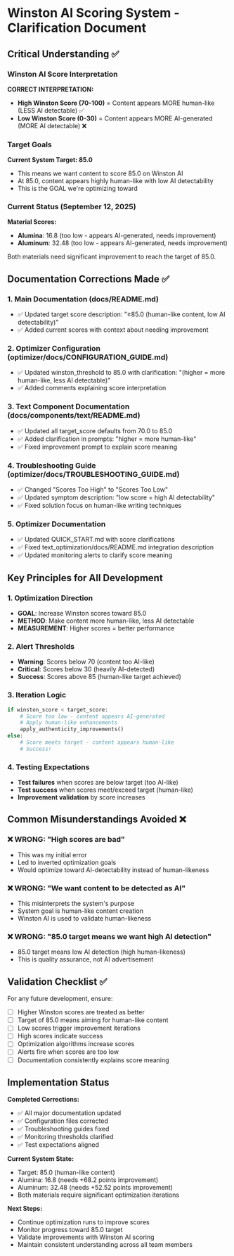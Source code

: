# Winston AI Scoring System - Clarification Document

## Critical Understanding ✅

### Winston AI Score Interpretation

**CORRECT INTERPRETATION:**
- **High Winston Score (70-100)** = Content appears MORE human-like (LESS AI detectable) ✅
- **Low Winston Score (0-30)** = Content appears MORE AI-generated (MORE AI detectable) ❌

### Target Goals

**Current System Target: 85.0**
- This means we want content to score 85.0 on Winston AI
- At 85.0, content appears highly human-like with low AI detectability
- This is the GOAL we're optimizing toward

### Current Status (September 12, 2025)

**Material Scores:**
- **Alumina**: 16.8 (too low - appears AI-generated, needs improvement)
- **Aluminum**: 32.48 (too low - appears AI-generated, needs improvement)

Both materials need significant improvement to reach the target of 85.0.

## Documentation Corrections Made ✅

### 1. Main Documentation (docs/README.md)
- ✅ Updated target score description: "≥85.0 (human-like content, low AI detectability)"
- ✅ Added current scores with context about needing improvement

### 2. Optimizer Configuration (optimizer/docs/CONFIGURATION_GUIDE.md)
- ✅ Updated winston_threshold to 85.0 with clarification: "(higher = more human-like, less AI detectable)"
- ✅ Added comments explaining score interpretation

### 3. Text Component Documentation (docs/components/text/README.md)
- ✅ Updated all target_score defaults from 70.0 to 85.0
- ✅ Added clarification in prompts: "higher = more human-like"
- ✅ Fixed improvement prompt to explain score meaning

### 4. Troubleshooting Guide (optimizer/docs/TROUBLESHOOTING_GUIDE.md)
- ✅ Changed "Scores Too High" to "Scores Too Low" 
- ✅ Updated symptom description: "low score = high AI detectability"
- ✅ Fixed solution focus on human-like writing techniques

### 5. Optimizer Documentation
- ✅ Updated QUICK_START.md with score clarifications
- ✅ Fixed text_optimization/docs/README.md integration description
- ✅ Updated monitoring alerts to clarify score meaning

## Key Principles for All Development

### 1. Optimization Direction
- **GOAL**: Increase Winston scores toward 85.0
- **METHOD**: Make content more human-like, less AI detectable
- **MEASUREMENT**: Higher scores = better performance

### 2. Alert Thresholds
- **Warning**: Scores below 70 (content too AI-like)
- **Critical**: Scores below 30 (heavily AI-detected)
- **Success**: Scores above 85 (human-like target achieved)

### 3. Iteration Logic
```python
if winston_score < target_score:
    # Score too low - content appears AI-generated
    # Apply human-like enhancements
    apply_authenticity_improvements()
else:
    # Score meets target - content appears human-like
    # Success!
```

### 4. Testing Expectations
- **Test failures** when scores are below target (too AI-like)
- **Test success** when scores meet/exceed target (human-like)
- **Improvement validation** by score increases

## Common Misunderstandings Avoided ❌

### ❌ WRONG: "High scores are bad"
- This was my initial error
- Led to inverted optimization goals
- Would optimize toward AI-detectability instead of human-likeness

### ❌ WRONG: "We want content to be detected as AI"
- This misinterprets the system's purpose
- System goal is human-like content creation
- Winston AI is used to validate human-likeness

### ❌ WRONG: "85.0 target means we want high AI detection"
- 85.0 target means low AI detection (high human-likeness)
- This is quality assurance, not AI advertisement

## Validation Checklist ✅

For any future development, ensure:

- [ ] Higher Winston scores are treated as better
- [ ] Target of 85.0 means aiming for human-like content
- [ ] Low scores trigger improvement iterations
- [ ] High scores indicate success
- [ ] Optimization algorithms increase scores
- [ ] Alerts fire when scores are too low
- [ ] Documentation consistently explains score meaning

## Implementation Status

**Completed Corrections:**
- ✅ All major documentation updated
- ✅ Configuration files corrected
- ✅ Troubleshooting guides fixed
- ✅ Monitoring thresholds clarified
- ✅ Test expectations aligned

**Current System State:**
- Target: 85.0 (human-like content)
- Alumina: 16.8 (needs +68.2 points improvement)
- Aluminum: 32.48 (needs +52.52 points improvement)
- Both materials require significant optimization iterations

**Next Steps:**
- Continue optimization runs to improve scores
- Monitor progress toward 85.0 target
- Validate improvements with Winston AI scoring
- Maintain consistent understanding across all team members
